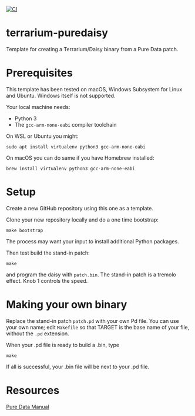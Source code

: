 [![CI](https://github.com/rhaleblian/terrarium-puredaisy/actions/workflows/CI.yml/badge.svg)](https://github.com/rhaleblian/terrarium-puredaisy/actions/workflows/CI.yml)

# terrarium-puredaisy

Template for creating a Terrarium/Daisy binary from a Pure Data patch.


# Prerequisites

This template has been tested on macOS, Windows Subsystem for Linux
and Ubuntu.  Windows itself is not supported.

Your local machine needs:

* Python 3
* The `gcc-arm-none-eabi` compiler toolchain

On WSL or Ubuntu you might:

    sudo apt install virtualenv python3 gcc-arm-none-eabi

On macOS you can do same if you have Homebrew installed:

    brew install virtualenv python3 gcc-arm-none-eabi


# Setup

Create a new GitHub repository using this one as a template.

Clone your new repository locally and do a one time bootstrap:

    make bootstrap

The process may want your input to install additional Python
packages.

Then test build the stand-in patch:

    make

and program the daisy with `patch.bin`.  The stand-in patch is a
tremolo effect. Knob 1 controls the speed.


# Making your own binary

Replace the stand-in patch `patch.pd` with your own Pd file.
You can use your own name; edit `Makefile` so that TARGET
is the base name of your file, without the `.pd` extension.

When your .pd file is ready to build a .bin, type

    make
    
If all is successful, your .bin file will be next to your .pd file.


# Resources

[Pure Data Manual](http://write.flossmanuals.net/pure-data/introduction2/)

